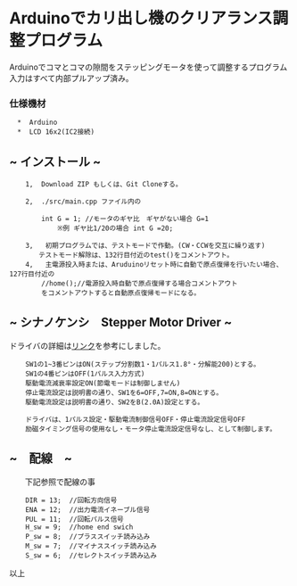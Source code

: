 # Arduinoでカリ出し機のクリアランス調整プログラム
Arduinoでコマとコマの隙間をステッピングモータを使って調整するプログラム   
 入力はすべて内部プルアップ済み。  
 ### 仕様機材  
      *  Arduino  
      *  LCD 16x2(IC2接続)


    
## ~ インストール ~
 
        1,  Download ZIP もしくは、Git Cloneする。
          
        2,  ./src/main.cpp ファイル内の

            int G = 1; //モータのギヤ比　ギヤがない場合 G=1 
                ※例 ギヤ比1/20の場合 int G =20;
            
        3,   初期プログラムでは、テストモードで作動。(CW・CCWを交互に繰り返す)  
        　　テストモード解除は、132行目付近のtest()をコメントアウト。 
        4,   主電源投入時または、Aruduinoリセット時に自動で原点復帰を行いたい場合、127行目付近の
            //home();//電源投入時自動で原点復帰する場合コメントアウト
            をコメントアウトすると自動原点復帰モードになる。


## ~ シナノケンシ　Stepper Motor Driver ~

ドライバの詳細は[リンク](http://www.plexmotion.com/download/files/CSB-UK-gear_manual.pdf)を参考にしました。

        
        SW1の1~3番ピンはON(ステップ分割数1・1パルス1.8°・分解能200)とする。
        SW1の4番ピンはOFF(1パルス入力方式)
        駆動電流減衰率設定ON(節電モードは制御しません)
        停止電流設定は説明書の通り、SW1を6=OFF,7=ON,8=ONとする。
        駆動電流設定は説明書の通り、SW2をB(2.0A)設定とする。
        
        ドライバは、1パルス設定・駆動電流制御信号OFF・停止電流設定信号OFF
        励磁タイミング信号の使用なし・モータ停止電流設定信号なし、として制御します。　　

## ~　配線　~
　　下記参照で配線の事　　

        DIR = 13;  //回転方向信号
        ENA = 12;  //出力電流イネーブル信号
        PUL = 11;  //回転パルス信号
        H_sw = 9;  //home end swich
        P_sw = 8;  //プラススイッチ読み込み
        M_sw = 7;  //マイナススイッチ読み込み
        S_sw = 6;  //セレクトスイッチ読み込み

    
以上
  